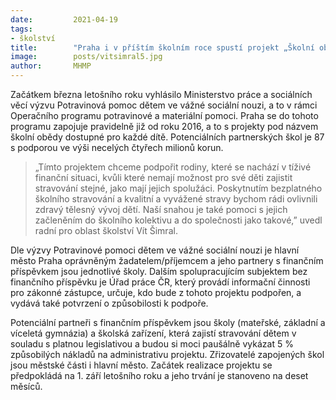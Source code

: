 ```yaml
---
date:         2021-04-19
tags:         
- školství
title:        "Praha i v příštím školním roce spustí projekt „Školní obědy pro každé dítě“ podpořený z evropských fondů"
image: 	      posts/vitsimral5.jpg
author:       MHMP
---
```


Začátkem března letošního roku vyhlásilo Ministerstvo práce a sociálních věcí výzvu Potravinová pomoc dětem ve vážné sociální nouzi, a to v rámci Operačního programu potravinové a materiální pomoci. Praha se do tohoto programu zapojuje pravidelně již od roku 2016, a to s projekty pod názvem školní obědy dostupné pro každé dítě. Potenciálních partnerských škol je 87 s podporou ve výši necelých čtyřech milionů korun.

> „Tímto projektem chceme podpořit rodiny, které se nachází v tíživé finanční situaci, kvůli které nemají možnost pro své děti zajistit stravování stejné, jako mají jejich spolužáci. Poskytnutím bezplatného školního stravování a kvalitní a vyvážené stravy bychom rádi ovlivnili zdravý tělesný vývoj dětí. Naší snahou je také pomoci s jejich začleněním do školního kolektivu a do společnosti jako takové,” uvedl radní pro oblast školství Vít Šimral.

Dle výzvy Potravinové pomoci dětem ve vážné sociální nouzi je hlavní město Praha oprávněným žadatelem/příjemcem a jeho partnery s finančním příspěvkem jsou jednotlivé školy. Dalším spolupracujícím subjektem bez finančního příspěvku je Úřad práce ČR, který provádí informační činnosti pro zákonné zástupce, určuje, kdo bude z tohoto projektu podpořen, a vydává také potvrzení o způsobilosti k podpoře.

Potenciální partneři s finančním příspěvkem jsou školy (mateřské, základní a víceletá gymnázia) a školská zařízení, která zajistí stravování dětem v souladu s platnou legislativou a budou si moci paušálně vykázat 5 % způsobilých nákladů na administrativu projektu. Zřizovatelé zapojených škol jsou městské části i hlavní město. Začátek realizace projektu se předpokládá na 1. září letošního roku a jeho trvání je stanoveno na deset měsíců.
